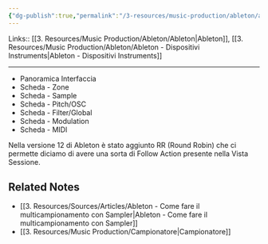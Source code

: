 ```yaml
---
{"dg-publish":true,"permalink":"/3-resources/music-production/ableton/ableton-sampler/","tags":["note"]}
---
```


Links:: [[3. Resources/Music Production/Ableton/Ableton\|Ableton]], [[3. Resources/Music Production/Ableton/Ableton - Dispositivi Instruments\|Ableton - Dispositivi Instruments]]

---
- Panoramica Interfaccia
- Scheda - Zone
- Scheda - Sample
- Scheda - Pitch/OSC
- Scheda - Filter/Global
- Scheda - Modulation
- Scheda - MIDl


Nella versione 12 di Ableton è stato aggiunto RR (Round Robin) che ci permette diciamo di avere una sorta di Follow Action presente nella Vista Sessione. 

## Related Notes

- [[3. Resources/Sources/Articles/Ableton - Come fare il multicampionamento con Sampler\|Ableton - Come fare il multicampionamento con Sampler]]
- [[3. Resources/Music Production/Campionatore\|Campionatore]]


